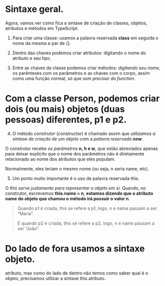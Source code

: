 # Sintaxe geral.

Agora, vamos ver como fica a sintaxe de criação de classes, objetos, atributos e métodos em TypeScript.


1. Para criar uma classe:
usamos a palavra reservada **class** em seguida o nome da mesma e par de {}.


2. Dentro das chaves podemos criar atributos:
digitando o nome do atributo e seu tipo.


3. Entre as chaves da classe podemos criar métodos:
*digitando seu nome*, os parênteses com os parâmetros e as chaves com o corpo, assim como uma função normal, só que *sem precisar do function*.


# Com a classe Person, podemos criar dois (ou mais) objetos (duas pessoas) diferentes, p1 e p2.

4. O método *construtor* (constructor) é chamado assim que *utilizamos a sintaxe de criação de um objeto* com a *palavra reservada **new***.

O construtor recebe *os parâmetros* **n, h e w**, que estão abreviados apenas para deixar explícito que o nome dos parâmetros não é diretamente relacionado ao nome dos atributos que eles populam.

Normalmente, eles teriam o mesmo nome (ou seja, n seria name, etc).

5. Um ponto muito importante é o uso da palavra reservada this.

O *this serve justamente para representar o objeto em si*. Quando, no construtor, escrevemos **this.name = n**, **estamos dizendo que o atributo name do objeto que chamou o método irá possuir o valor n**.

> Quando p1 é criada, this se refere a p1, logo, n e name passam a ser “Maria”.

> E quando p2 é criada, this se refere a p2, logo, n e name passam a ser “João”.

# Do lado de fora usamos a sintaxe objeto.

atributo, mas como do lado de dentro não temos como saber qual é o objeto, precisamos utilizar a sintaxe this.atributo.




